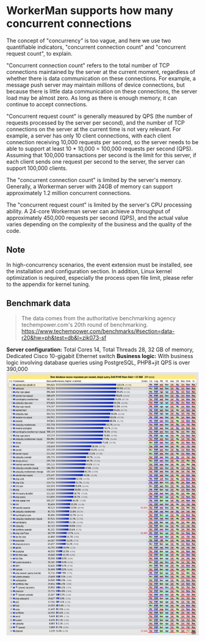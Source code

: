 # WorkerMan supports how many concurrent connections

The concept of "concurrency" is too vague, and here we use two quantifiable indicators, "concurrent connection count" and "concurrent request count", to explain.

"Concurrent connection count" refers to the total number of TCP connections maintained by the server at the current moment, regardless of whether there is data communication on these connections. For example, a message push server may maintain millions of device connections, but because there is little data communication on these connections, the server load may be almost zero. As long as there is enough memory, it can continue to accept connections.

"Concurrent request count" is generally measured by QPS (the number of requests processed by the server per second), and the number of TCP connections on the server at the current time is not very relevant. For example, a server has only 10 client connections, with each client connection receiving 10,000 requests per second, so the server needs to be able to support at least 10 * 10,000 = 100,000 requests per second (QPS). Assuming that 100,000 transactions per second is the limit for this server, if each client sends one request per second to the server, the server can support 100,000 clients.

The "concurrent connection count" is limited by the server's memory. Generally, a Workerman server with 24GB of memory can support approximately 1.2 million concurrent connections.

The "concurrent request count" is limited by the server's CPU processing ability. A 24-core Workerman server can achieve a throughput of approximately 450,000 requests per second (QPS), and the actual value varies depending on the complexity of the business and the quality of the code.

## Note

In high-concurrency scenarios, the event extension must be installed, see the installation and configuration section. In addition, Linux kernel optimization is required, especially the process open file limit, please refer to the appendix for kernel tuning.

## Benchmark data
> The data comes from the authoritative benchmarking agency techempower.com's 20th round of benchmarking.
https://www.techempower.com/benchmarks/#section=data-r20&hw=ph&test=db&l=zik073-sf

**Server configuration:**
Total Cores 14, Total Threads 28, 32 GB of memory, Dedicated Cisco 10-gigabit Ethernet switch
**Business logic:**
With business logic involving database queries using PostgreSQL, PHP8+jit
QPS is over 390,000
![](../images/screenshot_1636522357217.png)
